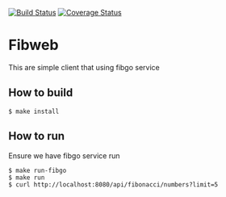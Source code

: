 [![Build Status](https://travis-ci.org/uudashr/fibweb.svg?branch=master)](https://travis-ci.org/uudashr/fibweb)
[![Coverage Status](https://coveralls.io/repos/github/uudashr/fibweb/badge.svg?branch=master)](https://coveralls.io/github/uudashr/fibweb?branch=master)

# Fibweb
This are simple client that using fibgo service

## How to build
```shell
$ make install
```

## How to run
Ensure we have fibgo service run

```shell
$ make run-fibgo
$ make run
$ curl http://localhost:8080/api/fibonacci/numbers?limit=5
```
